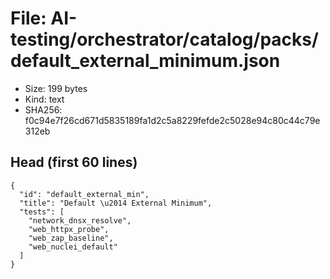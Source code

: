 # File: AI-testing/orchestrator/catalog/packs/default_external_minimum.json

- Size: 199 bytes
- Kind: text
- SHA256: f0c94e7f26cd671d5835189fa1d2c5a8229fefde2c5028e94c80c44c79e312eb

## Head (first 60 lines)

```
{
  "id": "default_external_min",
  "title": "Default \u2014 External Minimum",
  "tests": [
    "network_dnsx_resolve",
    "web_httpx_probe",
    "web_zap_baseline",
    "web_nuclei_default"
  ]
}
```

